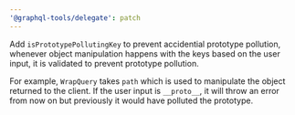 ```yaml
---
'@graphql-tools/delegate': patch
---
```


Add `isPrototypePollutingKey` to prevent accidential prototype pollution, whenever object manipulation happens with the keys based on the user input, it is validated to prevent prototype pollution.

For example, `WrapQuery` takes `path` which is used to manipulate the object returned to the client. If the user input is `__proto__`, it will throw an error from now on but previously it would have polluted the prototype.
